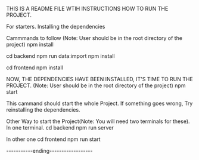 THIS IS A README FILE WTIH INSTRUCTIONS HOW TO RUN THE PROJECT.

For starters.
Installing the dependencies

Cammmands to follow
(Note: User should be in the root directory of the project)
npm install 

cd backend
npm run data:import
npm install

cd frontend
npm install

NOW, THE DEPENDENCIES HAVE BEEN INSTALLED, IT'S TIME TO RUN THE PROJECT.
(Note: User should be in the root directory of the project)
npm start

This cammand should start the whole Project. If something goes wrong, Try reinstalling the dependencies. 

Other Way to start the Project(Note: You will need two terminals for these).
In one terminal.
cd backend
npm run server

In other one
cd frontend
npm run start

-----------ending------------------
